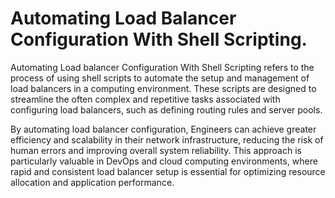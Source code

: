 # Automating Load Balancer Configuration With Shell Scripting.

Automating Load balancer Configuration With Shell Scripting refers to the process of using shell scripts to automate the setup and management of load balancers in a computing environment. These scripts are designed to streamline the often complex and repetitive tasks associated with configuring load balancers, such as defining routing rules and server pools.

By automating load balancer configuration, Engineers can achieve greater efficiency and scalability in their network infrastructure, reducing the risk of human errors and improving overall system reliability. This approach is particularly valuable in DevOps and cloud computing environments, where rapid and consistent load balancer setup is essential for optimizing resource allocation and application performance.
